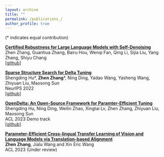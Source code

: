```yaml
---
layout: archive
title: ""
permalink: /publications_/
author_profile: true
---
```

(* indicates equal contribution)

**[Certified Robustness for Large Language Models with Self-Denoising
](https://arxiv.org/abs/2307.07171)** \
Zhen Zhang, Guanhua Zhang, Bairu Hou, Wenqi Fan, Qing Li, Sijia Liu, Yang Zhang, Shiyu Chang \
[[github](https://github.com/UCSB-NLP-Chang/SelfDenoise)]

**[Sparse Structure Search for Delta Tuning](https://openreview.net/forum?id=oOte_397Q4P&referrer=%5Bthe%20profile%20of%20Zhiyuan%20Liu%5D(%2Fprofile%3Fid%3D~Zhiyuan_Liu1))** \
Shengding Hu*, **Zhen Zhang**\*, Ning Ding, Yadao Wang, Yasheng Wang, Zhiyuan Liu, Maosong Sun \
NeurIPS 2022 \
[[github](https://github.com/thunlp/S3Delta)]

**[OpenDelta: An Open-Source Framework for Paramter-Efficient Tuning](https://arxiv.org/abs/2307.03084)** \
Shengding Hu, Ning Ding, Weilin Zhao, Xingtai Lv, Zhen Zhang, Zhiyuan Liu, Maosong Sun \
ACL 2023 Demo track \
[[github](https://github.com/thunlp/OpenDelta)]  

**[Parameter-Efficient Cross-lingual Transfer Learning of Vision and Language Models via Translation-based Alignment](https://namezhenzhang.github.io/files/Parameter_Efficient_Cross_Lingual_Transfer_of_Vision_and_Language_Models_via_Translation_based_Alignment.pdf)** \
**Zhen Zhang**, Jialu Wang and Xin Eric Wang \
ACL 2023 (Under review) 




<!-- 
{% if author.googlescholar %}
  You can also find my articles on <u><a href="{{author.googlescholar}}">my Google Scholar profile</a>.</u>
{% endif %}

{% include base_path %}

{% for post in site.publications reversed %}
  {% include archive-single.html %}
{% endfor %} -->
